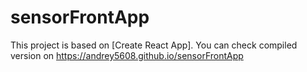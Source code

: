 # sensorFrontApp

This project is based on [Create React App].
You can check compiled version on https://andrey5608.github.io/sensorFrontApp
